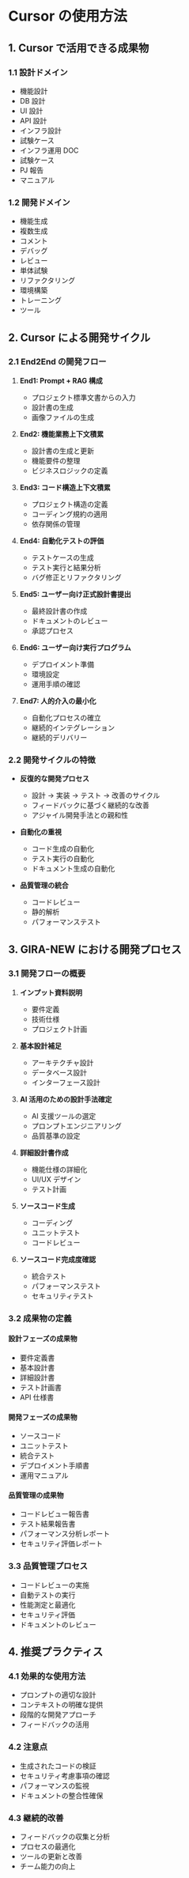 # Cursor の使用方法

## 1. Cursor で活用できる成果物

### 1.1 設計ドメイン

- 機能設計
- DB 設計
- UI 設計
- API 設計
- インフラ設計
- 試験ケース
- インフラ運用 DOC
- 試験ケース
- PJ 報告
- マニュアル

### 1.2 開発ドメイン

- 機能生成
- 複数生成
- コメント
- デバッグ
- レビュー
- 単体試験
- リファクタリング
- 環境構築
- トレーニング
- ツール

## 2. Cursor による開発サイクル

### 2.1 End2End の開発フロー

1. **End1: Prompt + RAG 構成**

   - プロジェクト標準文書からの入力
   - 設計書の生成
   - 画像ファイルの生成

2. **End2: 機能業務上下文積累**

   - 設計書の生成と更新
   - 機能要件の整理
   - ビジネスロジックの定義

3. **End3: コード構造上下文積累**

   - プロジェクト構造の定義
   - コーディング規約の適用
   - 依存関係の管理

4. **End4: 自動化テストの評価**

   - テストケースの生成
   - テスト実行と結果分析
   - バグ修正とリファクタリング

5. **End5: ユーザー向け正式設計書提出**

   - 最終設計書の作成
   - ドキュメントのレビュー
   - 承認プロセス

6. **End6: ユーザー向け実行プログラム**

   - デプロイメント準備
   - 環境設定
   - 運用手順の確認

7. **End7: 人的介入の最小化**
   - 自動化プロセスの確立
   - 継続的インテグレーション
   - 継続的デリバリー

### 2.2 開発サイクルの特徴

- **反復的な開発プロセス**

  - 設計 → 実装 → テスト → 改善のサイクル
  - フィードバックに基づく継続的な改善
  - アジャイル開発手法との親和性

- **自動化の重視**

  - コード生成の自動化
  - テスト実行の自動化
  - ドキュメント生成の自動化

- **品質管理の統合**
  - コードレビュー
  - 静的解析
  - パフォーマンステスト

## 3. GIRA-NEW における開発プロセス

### 3.1 開発フローの概要

1. **インプット資料説明**

   - 要件定義
   - 技術仕様
   - プロジェクト計画

2. **基本設計補足**

   - アーキテクチャ設計
   - データベース設計
   - インターフェース設計

3. **AI 活用のための設計手法確定**

   - AI 支援ツールの選定
   - プロンプトエンジニアリング
   - 品質基準の設定

4. **詳細設計書作成**

   - 機能仕様の詳細化
   - UI/UX デザイン
   - テスト計画

5. **ソースコード生成**

   - コーディング
   - ユニットテスト
   - コードレビュー

6. **ソースコード完成度確認**
   - 統合テスト
   - パフォーマンステスト
   - セキュリティテスト

### 3.2 成果物の定義

#### 設計フェーズの成果物

- 要件定義書
- 基本設計書
- 詳細設計書
- テスト計画書
- API 仕様書

#### 開発フェーズの成果物

- ソースコード
- ユニットテスト
- 統合テスト
- デプロイメント手順書
- 運用マニュアル

#### 品質管理の成果物

- コードレビュー報告書
- テスト結果報告書
- パフォーマンス分析レポート
- セキュリティ評価レポート

### 3.3 品質管理プロセス

- コードレビューの実施
- 自動テストの実行
- 性能測定と最適化
- セキュリティ評価
- ドキュメントのレビュー

## 4. 推奨プラクティス

### 4.1 効果的な使用方法

- プロンプトの適切な設計
- コンテキストの明確な提供
- 段階的な開発アプローチ
- フィードバックの活用

### 4.2 注意点

- 生成されたコードの検証
- セキュリティ考慮事項の確認
- パフォーマンスの監視
- ドキュメントの整合性確保

### 4.3 継続的改善

- フィードバックの収集と分析
- プロセスの最適化
- ツールの更新と改善
- チーム能力の向上
